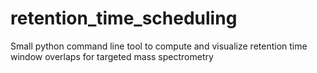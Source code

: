 # retention_time_scheduling
Small python command line tool to compute and visualize retention time window overlaps for targeted mass spectrometry
